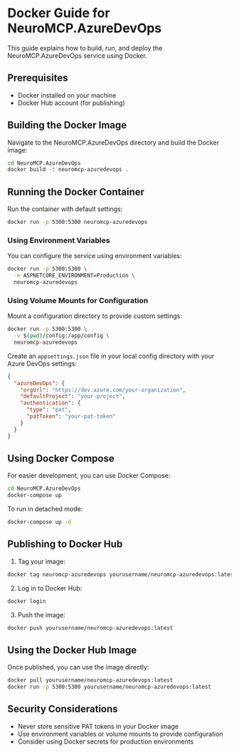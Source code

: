 # Docker Guide for NeuroMCP.AzureDevOps

This guide explains how to build, run, and deploy the NeuroMCP.AzureDevOps service using Docker.

## Prerequisites

- Docker installed on your machine
- Docker Hub account (for publishing)

## Building the Docker Image

Navigate to the NeuroMCP.AzureDevOps directory and build the Docker image:

```bash
cd NeuroMCP.AzureDevOps
docker build -t neuromcp-azuredevops .
```

## Running the Docker Container

Run the container with default settings:

```bash
docker run -p 5300:5300 neuromcp-azuredevops
```

### Using Environment Variables

You can configure the service using environment variables:

```bash
docker run -p 5300:5300 \
  -e ASPNETCORE_ENVIRONMENT=Production \
  neuromcp-azuredevops
```

### Using Volume Mounts for Configuration

Mount a configuration directory to provide custom settings:

```bash
docker run -p 5300:5300 \
  -v $(pwd)/config:/app/config \
  neuromcp-azuredevops
```

Create an `appsettings.json` file in your local config directory with your Azure DevOps settings:

```json
{
  "azureDevOps": {
    "orgUrl": "https://dev.azure.com/your-organization",
    "defaultProject": "your-project",
    "authentication": {
      "type": "pat",
      "patToken": "your-pat-token"
    }
  }
}
```

## Using Docker Compose

For easier development, you can use Docker Compose:

```bash
cd NeuroMCP.AzureDevOps
docker-compose up
```

To run in detached mode:

```bash
docker-compose up -d
```

## Publishing to Docker Hub

1. Tag your image:

```bash
docker tag neuromcp-azuredevops yourusername/neuromcp-azuredevops:latest
```

2. Log in to Docker Hub:

```bash
docker login
```

3. Push the image:

```bash
docker push yourusername/neuromcp-azuredevops:latest
```

## Using the Docker Hub Image

Once published, you can use the image directly:

```bash
docker pull yourusername/neuromcp-azuredevops:latest
docker run -p 5300:5300 yourusername/neuromcp-azuredevops:latest
```

## Security Considerations

- Never store sensitive PAT tokens in your Docker image
- Use environment variables or volume mounts to provide configuration
- Consider using Docker secrets for production environments 